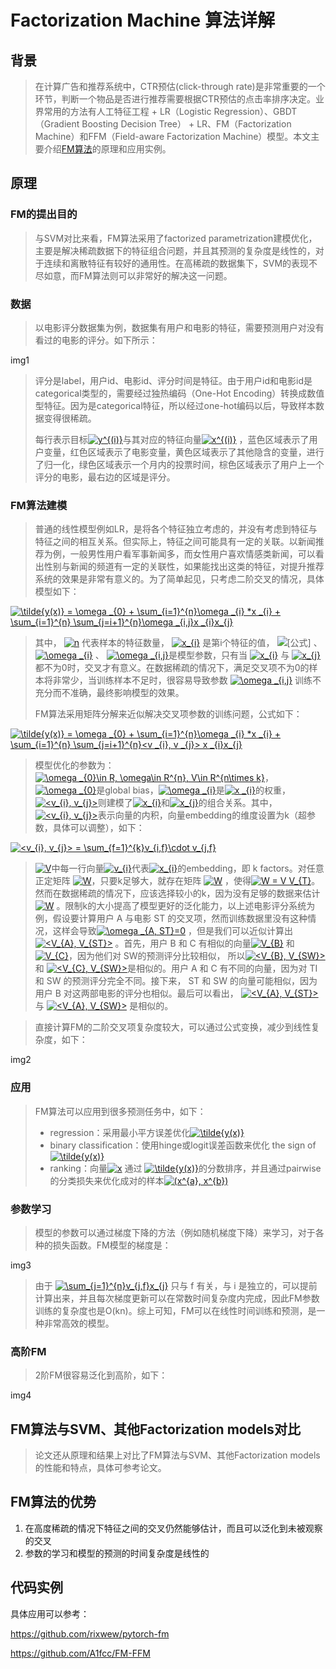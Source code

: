 # Factorization Machine 算法详解

## 背景
> 在计算广告和推荐系统中，CTR预估(click-through rate)是非常重要的一个环节，判断一个物品是否进行推荐需要根据CTR预估的点击率排序决定。业界常用的方法有人工特征工程 + LR（Logistic Regression）、GBDT（Gradient Boosting Decision Tree） + LR、FM（Factorization Machine）和FFM（Field-aware Factorization Machine）模型。本文主要介绍[FM算法](https://www.csie.ntu.edu.tw/~b97053/paper/Rendle2010FM.pdf)的原理和应用实例。

## 原理

### FM的提出目的

> 与SVM对比来看，FM算法采用了factorized parametrization建模优化，主要是解决稀疏数据下的特征组合问题，并且其预测的复杂度是线性的，对于连续和离散特征有较好的通用性。在高稀疏的数据集下，SVM的表现不尽如意，而FM算法则可以非常好的解决这一问题。

### 数据

> 以电影评分数据集为例，数据集有用户和电影的特征，需要预测用户对没有看过的电影的评分。如下所示：

img1

> 评分是label，用户id、电影id、评分时间是特征。由于用户id和电影id是categorical类型的，需要经过独热编码（One-Hot Encoding）转换成数值型特征。因为是categorical特征，所以经过one-hot编码以后，导致样本数据变得很稀疏。
>
> 每行表示目标<a href="https://www.codecogs.com/eqnedit.php?latex=y^{(i)}" target="_blank"><img src="https://latex.codecogs.com/svg.latex?y^{(i)}" title="y^{(i)}" /></a>与其对应的特征向量<a href="https://www.codecogs.com/eqnedit.php?latex=x^{(i)}" target="_blank"><img src="https://latex.codecogs.com/svg.latex?x^{(i)}" title="x^{(i)}" /></a> ，蓝色区域表示了用户变量，红色区域表示了电影变量，黄色区域表示了其他隐含的变量，进行了归一化，绿色区域表示一个月内的投票时间，棕色区域表示了用户上一个评分的电影，最右边的区域是评分。

### FM算法建模

> 普通的线性模型例如LR，是将各个特征独立考虑的，并没有考虑到特征与特征之间的相互关系。但实际上，特征之间可能具有一定的关联。以新闻推荐为例，一般男性用户看军事新闻多，而女性用户喜欢情感类新闻，可以看出性别与新闻的频道有一定的关联性，如果能找出这类的特征，对提升推荐系统的效果是非常有意义的。为了简单起见，只考虑二阶交叉的情况，具体模型如下：

<a href="https://www.codecogs.com/eqnedit.php?latex=\tilde{y(x)}&space;=&space;\omega&space;_{0}&space;&plus;&space;\sum_{i=1}^{n}\omega&space;_{i}&space;*x&space;_{i}&space;&plus;&space;\sum_{i=1}^{n}&space;\sum_{j=i&plus;1}^{n}\omega&space;_{i,j}&space;*x&space;_{i,j}" target="_blank"><img src="https://latex.codecogs.com/svg.latex?\tilde{y(x)}&space;=&space;\omega&space;_{0}&space;&plus;&space;\sum_{i=1}^{n}\omega&space;_{i}&space;*x&space;_{i}&space;&plus;&space;\sum_{i=1}^{n}&space;\sum_{j=i&plus;1}^{n}\omega&space;_{i,j}&space;x&space;_{i}x_{j}" title="\tilde{y(x)} = \omega _{0} + \sum_{i=1}^{n}\omega _{i} *x _{i} + \sum_{i=1}^{n} \sum_{j=i+1}^{n}\omega _{i,j}x _{i}x_{j}" /></a>

> 其中， <a href="https://www.codecogs.com/eqnedit.php?latex=n" target="_blank"><img src="https://latex.codecogs.com/svg.latex?n" title="n" /></a> 代表样本的特征数量， <a href="https://www.codecogs.com/eqnedit.php?latex=x_{i}" target="_blank"><img src="https://latex.codecogs.com/svg.latex?x_{i}" title="x_{i}" /></a> 是第i个特征的值， ![[公式]](https://www.zhihu.com/equation?tex=w_%7B0+%7D) 、 <a href="https://www.codecogs.com/eqnedit.php?latex=\omega&space;_{i}" target="_blank"><img src="https://latex.codecogs.com/svg.latex?\omega&space;_{i}" title="\omega _{i}" /></a> 、 <a href="https://www.codecogs.com/eqnedit.php?latex=\omega&space;_{i,j}" target="_blank"><img src="https://latex.codecogs.com/svg.latex?\omega&space;_{i,j}" title="\omega _{i,j}" /></a>是模型参数，只有当  <a href="https://www.codecogs.com/eqnedit.php?latex=x_{i}" target="_blank"><img src="https://latex.codecogs.com/svg.latex?x_{i}" title="x_{i}" /></a>  与  <a href="https://www.codecogs.com/eqnedit.php?latex=x_{i}" target="_blank"><img src="https://latex.codecogs.com/svg.latex?x_{j}" title="x_{j}" /></a> 都不为0时，交叉才有意义。在数据稀疏的情况下，满足交叉项不为0的样本将非常少，当训练样本不足时，很容易导致参数  <a href="https://www.codecogs.com/eqnedit.php?latex=\omega&space;_{i,j}" target="_blank"><img src="https://latex.codecogs.com/svg.latex?\omega&space;_{i,j}" title="\omega _{i,j}" /></a> 训练不充分而不准确，最终影响模型的效果。
>
> FM算法采用矩阵分解来近似解决交叉项参数的训练问题，公式如下：

<a href="https://www.codecogs.com/eqnedit.php?latex=\tilde{y(x)}&space;=&space;\omega&space;_{0}&space;&plus;&space;\sum_{i=1}^{n}\omega&space;_{i}&space;*x&space;_{i}&space;&plus;&space;\sum_{i=1}^{n}&space;\sum_{j=i&plus;1}^{n}<v&space;_{i},&space;v&space;_{j}>&space;x&space;_{i}x_{j}" target="_blank"><img src="https://latex.codecogs.com/svg.latex?\tilde{y(x)}&space;=&space;\omega&space;_{0}&space;&plus;&space;\sum_{i=1}^{n}\omega&space;_{i}&space;*x&space;_{i}&space;&plus;&space;\sum_{i=1}^{n}&space;\sum_{j=i&plus;1}^{n}<v&space;_{i},&space;v&space;_{j}>&space;x&space;_{i}x_{j}" title="\tilde{y(x)} = \omega _{0} + \sum_{i=1}^{n}\omega _{i} *x _{i} + \sum_{i=1}^{n} \sum_{j=i+1}^{n}<v _{i}, v _{j}> x _{i}x_{j}" /></a>

> 模型优化的参数为：<a href="https://www.codecogs.com/eqnedit.php?latex=\omega&space;_{0}\in&space;R,&space;\omega\in&space;R^{n},&space;V\in&space;R^{n\times&space;k}" target="_blank"><img src="https://latex.codecogs.com/svg.latex?\omega&space;_{0}\in&space;R,&space;\omega\in&space;R^{n},&space;V\in&space;R^{n\times&space;k}" title="\omega _{0}\in R, \omega\in R^{n}, V\in R^{n\times k}" /></a>，<a href="https://www.codecogs.com/eqnedit.php?latex=\omega&space;_{0}" target="_blank"><img src="https://latex.codecogs.com/svg.latex?\omega&space;_{0}" title="\omega _{0}" /></a>是global bias，<a href="https://www.codecogs.com/eqnedit.php?latex=\omega&space;_{i}" target="_blank"><img src="https://latex.codecogs.com/svg.latex?\omega&space;_{i}" title="\omega _{i}" /></a>是<a href="https://www.codecogs.com/eqnedit.php?latex=x&space;_{i}" target="_blank"><img src="https://latex.codecogs.com/svg.latex?x&space;_{i}" title="x _{i}" /></a>的权重，<a href="https://www.codecogs.com/eqnedit.php?latex=<v_{i},&space;v_{j}>" target="_blank"><img src="https://latex.codecogs.com/svg.latex?<v_{i},&space;v_{j}>" title="<v_{i}, v_{j}>" /></a>则建模了<a href="https://www.codecogs.com/eqnedit.php?latex=x_{i}" target="_blank"><img src="https://latex.codecogs.com/svg.latex?x_{i}" title="x_{i}" /></a>和<a href="https://www.codecogs.com/eqnedit.php?latex=x_{j}" target="_blank"><img src="https://latex.codecogs.com/svg.latex?x_{j}" title="x_{j}" /></a>的组合关系。其中，<a href="https://www.codecogs.com/eqnedit.php?latex=<v_{i},&space;v_{j}>" target="_blank"><img src="https://latex.codecogs.com/svg.latex?<v_{i},&space;v_{j}>" title="<v_{i}, v_{j}>" /></a>表示向量的内积，向量embedding的维度设置为k（超参数，具体可以调整），如下：

<a href="https://www.codecogs.com/eqnedit.php?latex=<v_{i},&space;v_{j}>&space;=&space;\sum_{f=1}^{k}v_{i,f}\cdot&space;v_{j,f}" target="_blank"><img src="https://latex.codecogs.com/svg.latex?<v_{i},&space;v_{j}>&space;=&space;\sum_{f=1}^{k}v_{i,f}\cdot&space;v_{j,f}" title="<v_{i}, v_{j}> = \sum_{f=1}^{k}v_{i,f}\cdot v_{j,f}" /></a>

> <a href="https://www.codecogs.com/eqnedit.php?latex=V" target="_blank"><img src="https://latex.codecogs.com/svg.latex?V" title="V" /></a>中每一行向量<a href="https://www.codecogs.com/eqnedit.php?latex=v_{i}" target="_blank"><img src="https://latex.codecogs.com/svg.latex?v_{i}" title="v_{i}" /></a>代表<a href="https://www.codecogs.com/eqnedit.php?latex=x_{i}" target="_blank"><img src="https://latex.codecogs.com/svg.latex?x_{i}" title="x_{i}" /></a>的embedding，即 k factors。对任意正定矩阵 <a href="https://www.codecogs.com/eqnedit.php?latex=W" target="_blank"><img src="https://latex.codecogs.com/svg.latex?W" title="W" /></a>，只要k足够大，就存在矩阵 <a href="https://www.codecogs.com/eqnedit.php?latex=W" target="_blank"><img src="https://latex.codecogs.com/svg.latex?W" title="W" /></a> ，使得<a href="https://www.codecogs.com/eqnedit.php?latex=W&space;=&space;V&space;V_{T}" target="_blank"><img src="https://latex.codecogs.com/svg.latex?W&space;=&space;V&space;V_{T}" title="W = V V_{T}" /></a>。然而在数据稀疏的情况下，应该选择较小的k，因为没有足够的数据来估计<a href="https://www.codecogs.com/eqnedit.php?latex=W" target="_blank"><img src="https://latex.codecogs.com/svg.latex?W" title="W" /></a> 。限制k的大小提高了模型更好的泛化能力，以上述电影评分系统为例，假设要计算用户 A 与电影 ST 的交叉项，然而训练数据里没有这种情况，这样会导致<a href="https://www.codecogs.com/eqnedit.php?latex=\omega&space;_{A,&space;ST}=0" target="_blank"><img src="https://latex.codecogs.com/svg.latex?\omega&space;_{A,&space;ST}=0" title="\omega _{A, ST}=0" /></a> ，但是我们可以近似计算出<a href="https://www.codecogs.com/eqnedit.php?latex=<V_{A},&space;V_{ST}>" target="_blank"><img src="https://latex.codecogs.com/svg.latex?<V_{A},&space;V_{ST}>" title="<V_{A}, V_{ST}>" /></a> 。首先，用户 B 和 C 有相似的向量<a href="https://www.codecogs.com/eqnedit.php?latex=V_{B}" target="_blank"><img src="https://latex.codecogs.com/svg.latex?V_{B}" title="V_{B}" /></a> 和 <a href="https://www.codecogs.com/eqnedit.php?latex=V_{C}" target="_blank"><img src="https://latex.codecogs.com/svg.latex?V_{C}" title="V_{C}" /></a>，因为他们对 SW的预测评分比较相似， 所以<a href="https://www.codecogs.com/eqnedit.php?latex=<V_{B},&space;V_{SW}>" target="_blank"><img src="https://latex.codecogs.com/svg.latex?<V_{B},&space;V_{SW}>" title="<V_{B}, V_{SW}>" /></a> 和 <a href="https://www.codecogs.com/eqnedit.php?latex=<V_{C},&space;V_{SW}>" target="_blank"><img src="https://latex.codecogs.com/svg.latex?<V_{C},&space;V_{SW}>" title="<V_{C}, V_{SW}>" /></a>是相似的。用户 A 和 C 有不同的向量，因为对 TI 和 SW 的预测评分完全不同。接下来， ST 和 SW 的向量可能相似，因为用户 B 对这两部电影的评分也相似。最后可以看出， <a href="https://www.codecogs.com/eqnedit.php?latex=<V_{A},&space;V_{ST}>" target="_blank"><img src="https://latex.codecogs.com/svg.latex?<V_{A},&space;V_{ST}>" title="<V_{A}, V_{ST}>" /></a> 与 <a href="https://www.codecogs.com/eqnedit.php?latex=<V_{A},&space;V_{SW}>" target="_blank"><img src="https://latex.codecogs.com/svg.latex?<V_{A},&space;V_{SW}>" title="<V_{A}, V_{SW}>" /></a> 是相似的。

> 直接计算FM的二阶交叉项复杂度较大，可以通过公式变换，减少到线性复杂度，如下：

img2

### 应用

> FM算法可以应用到很多预测任务中，如下：
>
> - regression：采用最小平方误差优化<a href="https://www.codecogs.com/eqnedit.php?latex=\tilde{y(x)}" target="_blank"><img src="https://latex.codecogs.com/svg.latex?\tilde{y(x)}" title="\tilde{y(x)}" /></a>
> - binary classification：使用hinge或logit误差函数来优化 the sign of <a href="https://www.codecogs.com/eqnedit.php?latex=\tilde{y(x)}" target="_blank"><img src="https://latex.codecogs.com/svg.latex?\tilde{y(x)}" title="\tilde{y(x)}" /></a>
> - ranking：向量<a href="https://www.codecogs.com/eqnedit.php?latex=x" target="_blank"><img src="https://latex.codecogs.com/svg.latex?x" title="x" /></a> 通过 <a href="https://www.codecogs.com/eqnedit.php?latex=\tilde{y(x)}" target="_blank"><img src="https://latex.codecogs.com/svg.latex?\tilde{y(x)}" title="\tilde{y(x)}" /></a>的分数排序，并且通过pairwise的分类损失来优化成对的样本<a href="https://www.codecogs.com/eqnedit.php?latex=(x^{a},&space;x^{b})" target="_blank"><img src="https://latex.codecogs.com/svg.latex?(x^{a},&space;x^{b})" title="(x^{a}, x^{b})" /></a>

### 参数学习

> 模型的参数可以通过梯度下降的方法（例如随机梯度下降）来学习，对于各种的损失函数。FM模型的梯度是：

img3

> 由于 <a href="https://www.codecogs.com/eqnedit.php?latex=\sum_{j=1}^{n}v_{j,f}x_{j}" target="_blank"><img src="https://latex.codecogs.com/svg.latex?\sum_{j=1}^{n}v_{j,f}x_{j}" title="\sum_{j=1}^{n}v_{j,f}x_{j}" /></a> 只与 f 有关，与 i 是独立的，可以提前计算出来，并且每次梯度更新可以在常数时间复杂度内完成，因此FM参数训练的复杂度也是O(kn)。综上可知，FM可以在线性时间训练和预测，是一种非常高效的模型。

### 高阶FM

> 2阶FM很容易泛化到高阶，如下：

img4

## FM算法与SVM、其他Factorization models对比

> 论文还从原理和结果上对比了FM算法与SVM、其他Factorization models的性能和特点，具体可参考论文。

## FM算法的优势

1. 在高度稀疏的情况下特征之间的交叉仍然能够估计，而且可以泛化到未被观察的交叉
2. 参数的学习和模型的预测的时间复杂度是线性的

## 代码实例

具体应用可以参考：

https://github.com/rixwew/pytorch-fm

https://github.com/A1fcc/FM-FFM